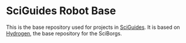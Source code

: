 # SciGuides Robot Base
This is the base repository used for projects in [SciGuides](https://github.com/SciBorgs/SciGuides). It is based on [Hydrogen](https://github.com/SciBorgs/Hydrogen), the base repository for the SciBorgs.
